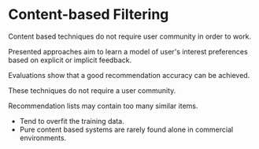# Content-based Filtering

Content based techniques do not require user community in order to work.  

Presented approaches aim to learn a model of user's interest preferences based on explicit or implicit feedback.  

Evaluations show that a good recommendation accuracy can be achieved.  

These techniques do not require a user community.    

Recommendation lists may contain too many similar items.  
- Tend to overfit the training data.
- Pure content based systems are rarely found alone in commercial environments.
